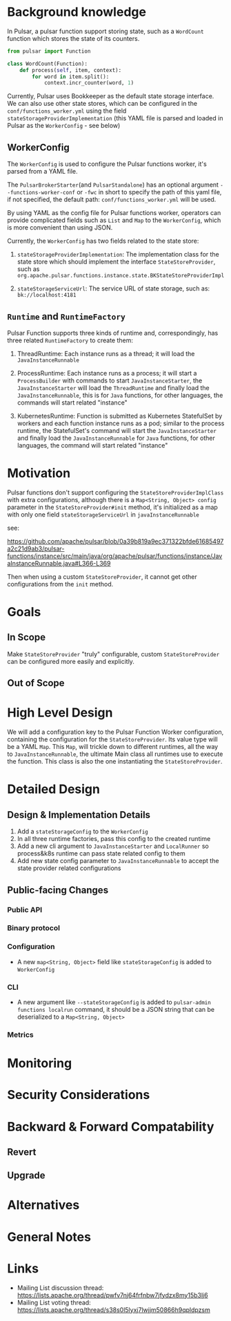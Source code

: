 # Background knowledge

In Pulsar, a pulsar function support storing state, such as a `WordCount` function which stores the state of its counters.

```python
from pulsar import Function

class WordCount(Function):
    def process(self, item, context):
        for word in item.split():
            context.incr_counter(word, 1)
```

Currently, Pulsar uses Bookkeeper as the default state storage interface. We can also use other state stores, which can be configured in the `conf/functions_worker.yml` using the field `stateStorageProviderImplementation` (this YAML file is parsed and loaded in Pulsar as the `WorkerConfig` - see below)

## WorkerConfig

The `WorkerConfig` is used to configure the Pulsar functions worker, it's parsed from a YAML file.

The `PulsarBrokerStarter`(and `PulsarStandalone`) has an optional argument `--functions-worker-conf` or `-fwc` in short to specify the path of this yaml file, if not specified, the default path: `conf/functions_worker.yml` will be used.

By using YAML as the config file for Pulsar functions worker, operators can provide complicated fields such as `List` and `Map` to the `WorkerConfig`, which is more convenient than using JSON.

Currently, the `WorkerConfig` has two fields related to the state store:

1. `stateStorageProviderImplementation`: The implementation class for the state store which should implement the interface `StateStoreProvider`, such as `org.apache.pulsar.functions.instance.state.BKStateStoreProviderImpl`

2. `stateStorageServiceUrl`: The service URL of state storage, such as: `bk://localhost:4181`

## `Runtime` and `RuntimeFactory`

Pulsar Function supports three kinds of runtime and, correspondingly, has three related `RuntimeFactory` to create them:

1. ThreadRuntime: Each instance runs as a thread; it will load the `JavaInstanceRunnable`

2. ProcessRuntime: Each instance runs as a process; it will start a `ProcessBuilder` with commands to start `JavaInstanceStarter`, the `JavaInstanceStarter` will load the `ThreadRuntime` and finally load the `JavaInstanceRunnable`, this is for `Java` functions, for other languages, the commands will start related "instance"

3. KubernetesRuntime: Function is submitted as Kubernetes StatefulSet by workers and each function instance runs as a pod; similar to the process runtime, the StatefulSet's command will start the `JavaInstanceStarter` and finally load the `JavaInstanceRunnable` for `Java` functions, for other languages, the command will start related "instance"


# Motivation

Pulsar functions don't support configuring the `StateStoreProviderImplClass` with extra configurations, although there is a `Map<String, Object> config` parameter in the `StateStoreProvider#init` method, it's initialized as a map with only one field `stateStorageServiceUrl` in `javaInstanceRunnable`

see:

https://github.com/apache/pulsar/blob/0a39b819a9ec371322bfde61685497a2c21d9ab3/pulsar-functions/instance/src/main/java/org/apache/pulsar/functions/instance/JavaInstanceRunnable.java#L366-L369

Then when using a custom `StateStoreProvider`, it cannot get other configurations from the `init` method.

# Goals

## In Scope

Make `StateStoreProvider` "truly" configurable, custom `StateStoreProvider` can be configured more easily and explicitly.

## Out of Scope


# High Level Design

We will add a configuration key to the Pulsar Function Worker configuration, containing the configuration for the `StateStoreProvider`. Its value type will be a YAML `Map`.
This `Map`, will trickle down to different runtimes, all the way to `JavaInstanceRunnable`, the ultimate Main class all runtimes use to execute the function.
This class is also the one instantiating the `StateStoreProvider`.

# Detailed Design

## Design & Implementation Details

1. Add a `stateStorageConfig` to the `WorkerConfig`
2. In all three runtime factories, pass this config to the created runtime
3. Add a new cli argument to `JavaInstanceStarter` and `LocalRunner` so process&k8s runtime can pass state related config to them
4. Add new state config parameter to `JavaInstanceRunnable` to accept the state provider related configurations

## Public-facing Changes

### Public API

### Binary protocol

### Configuration

- A new `map<String, Object>` field like `stateStorageConfig` is added to `WorkerConfig`

### CLI

- A new argument like `--stateStorageConfig` is added to `pulsar-admin functions localrun` command, it should be a JSON string that can be deserialized to a `Map<String, Object>`

### Metrics

# Monitoring

# Security Considerations

# Backward & Forward Compatability

## Revert

## Upgrade

# Alternatives

# General Notes

# Links

* Mailing List discussion thread: https://lists.apache.org/thread/pwfv7nj64frfnbw7jfydzx8my15b3lj6
* Mailing List voting thread: https://lists.apache.org/thread/s38s0l5lyxj7lwjjm50866h9qpldpzsm
